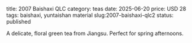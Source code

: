 title: 2007 Baishaxi QLC
category: teas
date: 2025-06-20 
price: USD 28
tags: baishaxi, yuntaishan material
slug:2007-baishaxi-qlc2
status: published

A delicate, floral green tea from Jiangsu. Perfect for spring afternoons.
